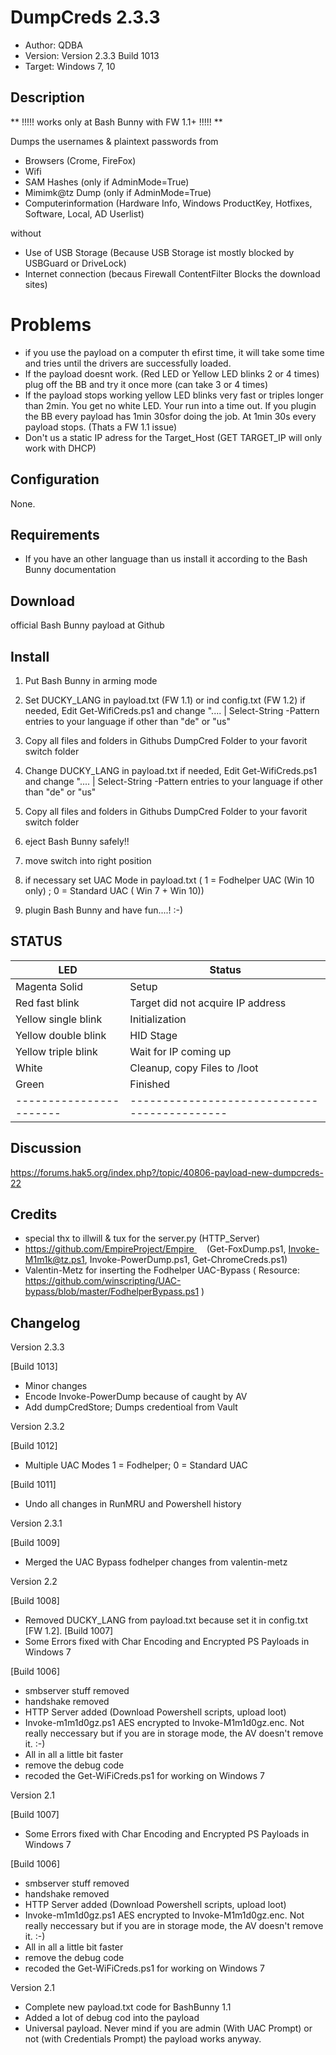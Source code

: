 # DumpCreds 2.3.3
* Author: QDBA
* Version: Version 2.3.3 Build 1013
* Target: Windows 7, 10

## Description

** !!!!! works only at Bash Bunny with FW 1.1+ !!!!! **

Dumps the usernames & plaintext passwords from 
 * Browsers (Crome, FireFox)
 * Wifi 
 * SAM Hashes (only if AdminMode=True)
 * Mimimk@tz Dump (only if AdminMode=True) 
 * Computerinformation (Hardware Info, Windows ProductKey, Hotfixes, Software, Local, AD Userlist)
 
 without 
 * Use of USB Storage (Because USB Storage ist mostly blocked by USBGuard or DriveLock)
 * Internet connection (becaus Firewall ContentFilter Blocks the download sites)
 
 
# Problems
- if you use the payload on a computer th efirst time, it will take some time and tries until the drivers are successfully loaded.
- If the payload doesnt work. (Red LED or Yellow LED blinks 2 or 4 times) plug off the BB  and try it once more (can take 3 or 4 times)
- If the payload stops working yellow LED blinks very fast or triples longer than 2min. You get no white LED. Your run into a time out. 
  If you plugin the BB every payload has 1min 30sfor doing the job. At 1min 30s every payload stops. (Thats a FW 1.1 issue)  
- Don't us a static IP adress for the Target_Host (GET TARGET_IP will only work with DHCP)
 

## Configuration

None. 

## Requirements

- If you have an other language than us install it according to the Bash Bunny documentation

## Download


official Bash Bunny payload at Github


## Install

1. Put Bash Bunny in arming mode

2. Set DUCKY_LANG in payload.txt (FW 1.1) or ind config.txt (FW 1.2)  if needed, 
   Edit Get-WifiCreds.ps1 and change ".... | Select-String -Pattern entries to your language if other than "de" or "us"

3. Copy all files and folders in Githubs DumpCred Folder to your favorit switch folder		
2. Change DUCKY_LANG in payload.txt if needed, 
   Edit Get-WifiCreds.ps1 and change ".... | Select-String -Pattern entries to your language if other than "de" or "us"

3. Copy all files and folders in Githubs DumpCred Folder to your favorit switch folder		
				
4. eject Bash Bunny safely!!

5. move switch into right position

6. if necessary set UAC Mode in payload.txt ( 1 = Fodhelper UAC  (Win 10 only) ; 0 = Standard UAC ( Win 7 + Win 10))

7. plugin Bash Bunny and have fun....! :-)


## STATUS


| LED                     | Status                                       |
| ----------------------- | -------------------------------------------- |
| Magenta Solid           | Setup                                        |
| Red fast blink          | Target did not acquire IP address            |
| Yellow single blink     | Initialization                               |
| Yellow double blink     | HID Stage                                    |
| Yellow triple blink     | Wait for IP coming up                        | 
| White			              | Cleanup, copy Files to <root>/loot           |
| Green               	  | Finished                                     |
| ----------------------- | -------------------------------------------- |


## Discussion

https://forums.hak5.org/index.php?/topic/40806-payload-new-dumpcreds-22

## Credits

- special thx to illwill & tux for the server.py (HTTP_Server)  
- https://github.com/EmpireProject/Empire     (Get-FoxDump.ps1, Invoke-M1m1k@tz.ps1, Invoke-PowerDump.ps1, Get-ChromeCreds.ps1)
- Valentin-Metz for inserting the Fodhelper UAC-Bypass  ( Resource: https://github.com/winscripting/UAC-bypass/blob/master/FodhelperBypass.ps1 )

## Changelog

Version 2.3.3

  [Build 1013]
  - Minor changes
  - Encode Invoke-PowerDump because of caught by AV
  - Add dumpCredStore; Dumps credentioal from Vault

Version 2.3.2

 [Build 1012]
 - Multiple UAC Modes 1 = Fodhelper; 0 = Standard UAC
 
 [Build 1011]
 - Undo all changes in RunMRU and Powershell history

Version 2.3.1

 [Build 1009]
 - Merged the UAC Bypass fodhelper changes from valentin-metz
 
Version 2.2 
 
 [Build 1008]
 - Removed DUCKY_LANG from payload.txt because set it in config.txt [FW 1.2]. 
 [Build 1007] 
 - Some Errors fixed with Char Encoding and Encrypted PS Payloads in Windows 7 

 [Build 1006]
- smbserver stuff removed
- handshake removed
- HTTP Server added (Download Powershell scripts, upload loot)
- Invoke-m1m1d0gz.ps1 AES encrypted to Invoke-M1m1d0gz.enc. 
     Not really neccessary but if you are in storage mode, the AV doesn't remove it. :-)
- All in all a little bit faster
- remove the debug code
- recoded the Get-WiFiCreds.ps1 for working on Windows 7


Version 2.1

 [Build 1007] 
 - Some Errors fixed with Char Encoding and Encrypted PS Payloads in Windows 7 

 [Build 1006]
- smbserver stuff removed
- handshake removed
- HTTP Server added (Download Powershell scripts, upload loot)
- Invoke-m1m1d0gz.ps1 AES encrypted to Invoke-M1m1d0gz.enc. 
     Not really neccessary but if you are in storage mode, the AV doesn't remove it. :-)
- All in all a little bit faster
- remove the debug code
- recoded the Get-WiFiCreds.ps1 for working on Windows 7

Version 2.1
- Complete new payload.txt code for BashBunny 1.1
- Added a lot of debug cod into the payload 
- Universal payload. Never mind if you are admin (With UAC Prompt) or not (with Credentials Prompt) the payload works anyway.

